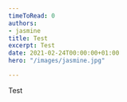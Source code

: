 ```yaml
---
timeToRead: 0
authors:
- jasmine
title: Test
excerpt: Test
date: 2021-02-24T00:00:00+01:00
hero: "/images/jasmine.jpg"

---
```

Test